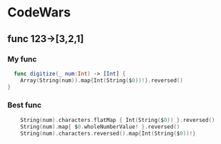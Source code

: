 # CodeWars

## func 123->[3,2,1]
### My func
```Swift
  func digitize(_ num:Int) -> [Int] {
    Array(String(num)).map{Int(String($0))!}.reversed()
}
```
### Best func
```Swift
    String(num).characters.flatMap { Int(String($0)) }.reversed()
    String(num).map{ $0.wholeNumberValue! }.reversed()
    String(num).characters.reversed().map{Int(String($0))!}
```

